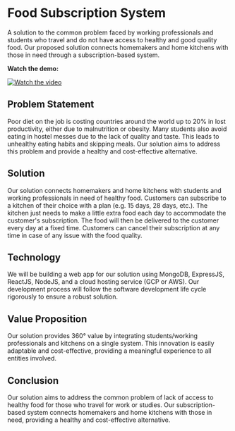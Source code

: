 # Food Subscription System
A solution to the common problem faced by working professionals and students who travel and do not have access to healthy and good quality food. Our proposed solution connects homemakers and home kitchens with those in need through a subscription-based system.

**Watch the demo:**

[![Watch the video](https://img.youtube.com/vi/_cZuZkACK9o/hqdefault.jpg)](https://www.youtube.com/embed/_cZuZkACK9o)


## Problem Statement
Poor diet on the job is costing countries around the world up to 20% in lost productivity, either due to malnutrition or obesity. Many students also avoid eating in hostel messes due to the lack of quality and taste. This leads to unhealthy eating habits and skipping meals. Our solution aims to address this problem and provide a healthy and cost-effective alternative.

## Solution
Our solution connects homemakers and home kitchens with students and working professionals in need of healthy food. Customers can subscribe to a kitchen of their choice with a plan (e.g. 15 days, 28 days, etc.). The kitchen just needs to make a little extra food each day to accommodate the customer's subscription. The food will then be delivered to the customer every day at a fixed time. Customers can cancel their subscription at any time in case of any issue with the food quality.

## Technology
We will be building a web app for our solution using MongoDB, ExpressJS, ReactJS, NodeJS, and a cloud hosting service (GCP or AWS). Our development process will follow the software development life cycle rigorously to ensure a robust solution.

## Value Proposition
Our solution provides 360° value by integrating students/working professionals and kitchens on a single system. This innovation is easily adaptable and cost-effective, providing a meaningful experience to all entities involved.

## Conclusion
Our solution aims to address the common problem of lack of access to healthy food for those who travel for work or studies. Our subscription-based system connects homemakers and home kitchens with those in need, providing a healthy and cost-effective alternative.
